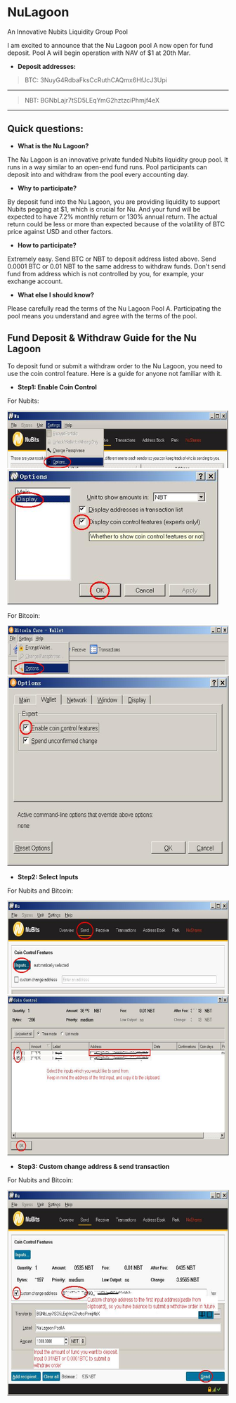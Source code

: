 # NuLagoon
An Innovative Nubits Liquidity Group Pool

I am excited to announce that the Nu Lagoon pool A now open for fund deposit. Pool A will begin operation with NAV of $1 at 20th Mar.


- **Deposit addresses:** 

>BTC: 3NuyG4RdbaFksCcRuthCAQmx6HfJcJ3Upi 
---------------------------------------------------------
>NBT: BGNbLajr7tSD5LEqYmG2hztzciPhmjf4eX
---------------------------------------------------------


Quick questions:
---------------------------------------------------------

 - **What is the Nu Lagoon?**

The Nu Lagoon is an innovative private funded Nubits liquidity group pool. It runs in a way similar to an open-end fund runs. Pool participants can deposit into and withdraw from the pool every accounting day.  

 - **Why to participate?**

By deposit fund into the Nu Lagoon, you are providing liquidity to support Nubits pegging at $1, which is crucial for Nu. And your fund will be expected to have 7.2% monthly return or 130% annual return. The actual return could be less or more than expected because of the volatility of BTC price against USD and other factors.

 - **How to participate?**

Extremely easy. Send BTC or NBT to deposit address listed above. Send 0.0001 BTC or 0.01 NBT to the same address to withdraw funds. Don't send fund from address which is not controlled by you, for example, your exchange account.

 - **What else I should know?**

Please carefully read the terms of the Nu Lagoon Pool A. Participating the pool means you understand and agree with the terms of the pool. 


Fund Deposit & Withdraw Guide for the Nu Lagoon
-----------------------------------------------

To deposit fund or submit a withdraw order to the Nu Lagoon, you need to use the coin control feature. Here is a guide for anyone not familiar with it.

 - **Step1: Enable Coin Control**

For Nubits:

<img src="https://raw.githubusercontent.com/henrynu/NuLagoon/master/res/guide1.JPG" width="690" height="131"> 

<img src="https://raw.githubusercontent.com/henrynu/NuLagoon/master/res/guide2.JPG" width="480" height="307"> 

For Bitcoin:

<img src="https://raw.githubusercontent.com/henrynu/NuLagoon/master/res/guideA.JPG" width="690" height="112"> 

<img src="https://raw.githubusercontent.com/henrynu/NuLagoon/master/res/guideB.JPG" width="601" height="432"> 

 - **Step2: Select Inputs**

For Nubits and Bitcoin:

<img src="https://raw.githubusercontent.com/henrynu/NuLagoon/master/res/guide3.JPG" width="690" height="213"> 

<img src="https://raw.githubusercontent.com/henrynu/NuLagoon/master/res/guide4.JPG" width="690" height="364"> 

 - **Step3: Custom change address & send transaction**

For Nubits and Bitcoin:

<img src="https://raw.githubusercontent.com/henrynu/NuLagoon/master/res/guide5.JPG" width="690" height="468">

